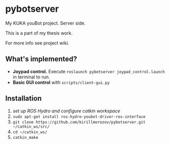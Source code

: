 # pybotserver
My KUKA youBot project. Server side.

This is a part of my thesis work.

For more info see project wiki.

## What's implemented?

- **Joypad control.** Execute `roslaunch pybotserver joypad_control.launch` in terminal to run.
- **Basic GUI control** with `scripts/client-gui.py`

## Installation

 1. *set up ROS Hydro and configure catkin workspace*
 2. `sudo apt-get install ros-hydro-youbot-driver-ros-interface`
 3. `git clone https://github.com/kirillmorozov/pybotserver.git ~/catkin_ws/src/`
 4. `cd ~/catkin_ws/`
 5. `catkin_make`
